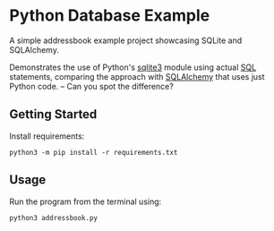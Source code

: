 Python Database Example
=======================

A simple addressbook example project showcasing SQLite and SQLAlchemy.

Demonstrates the use of Python's [sqlite3](https://docs.python.org/3/library/sqlite3.html)
module using actual [SQL](https://de.wikipedia.org/wiki/SQL) statements,
comparing the approach with [SQLAlchemy](https://pypi.org/project/sqla-wrapper/)
that uses just Python code. – Can you spot the difference?

Getting Started
---------------

Install requirements:
```console
python3 -m pip install -r requirements.txt
```

Usage
-----

Run the program from the terminal using:
```python
python3 addressbook.py
```
